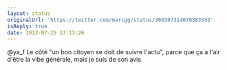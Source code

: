 ```yaml
---
layout: status
originalUrl: 'https://twitter.com/marcgg/status/360387314079383553'
isReply: true
date: 2013-07-25 13:13:26
---
```


@ya_f Le côté "un bon citoyen se doit de suivre l'actu", parce que ça a l'air d'être la vibe générale, mais je suis de son avis
